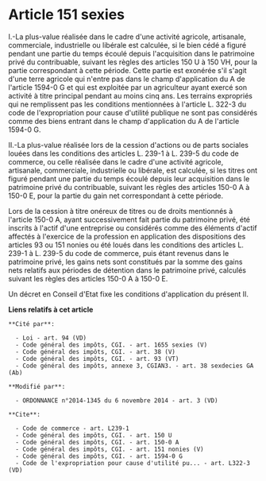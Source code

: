 # Article 151 sexies

I.-La plus-value réalisée dans le cadre d'une activité agricole, artisanale, commerciale, industrielle ou libérale est
calculée, si le bien cédé a figuré pendant une partie du temps écoulé depuis l'acquisition dans le patrimoine privé du
contribuable, suivant les règles des articles 150 U à 150 VH, pour la partie correspondant à cette période. Cette partie est
exonérée s'il s'agit d'une terre agricole qui n'entre pas dans le champ d'application du A de l'article 1594-0 G et qui est
exploitée par un agriculteur ayant exercé son activité à titre principal pendant au moins cinq ans. Les terrains expropriés
qui ne remplissent pas les conditions mentionnées à l'article L. 322-3 du code de l'expropriation pour cause d'utilité
publique ne sont pas considérés comme des biens entrant dans le champ d'application du A de l'article 1594-0 G. 

II.-La plus-value réalisée lors de la cession d'actions ou de parts sociales louées dans les conditions des articles L. 239-1
à L. 239-5 du code de commerce, ou celle réalisée dans le cadre d'une activité agricole, artisanale, commerciale,
industrielle ou libérale, est calculée, si les titres ont figuré pendant une partie du temps écoulé depuis leur acquisition
dans le patrimoine privé du contribuable, suivant les règles des articles 150-0 A à 150-0 E, pour la partie du gain net
correspondant à cette période. 

Lors de la cession à titre onéreux de titres ou de droits mentionnés à l'article 150-0 A, ayant successivement fait partie du
patrimoine privé, été inscrits à l'actif d'une entreprise ou considérés comme des éléments d'actif affectés à l'exercice de
la profession en application des dispositions des articles 93 ou 151 nonies ou été loués dans les conditions des articles L.
239-1 à L. 239-5 du code de commerce, puis étant revenus dans le patrimoine privé, les gains nets sont constitués par la
somme des gains nets relatifs aux périodes de détention dans le patrimoine privé, calculés suivant les règles des articles
150-0 A à 150-0 E. 

Un décret en Conseil d'Etat fixe les conditions d'application du présent II.

**Liens relatifs à cet article**

	**Cité par**:

	  - Loi - art. 94 (VD)
	  - Code général des impôts, CGI. - art. 1655 sexies (V)
	  - Code général des impôts, CGI. - art. 38 (V)
	  - Code général des impôts, CGI. - art. 93 (VT)
	  - Code général des impôts, annexe 3, CGIAN3. - art. 38 sexdecies GA (Ab)

	**Modifié par**:

	  - ORDONNANCE n°2014-1345 du 6 novembre 2014 - art. 3 (VD)

	**Cite**:

	  - Code de commerce - art. L239-1
	  - Code général des impôts, CGI. - art. 150 U
	  - Code général des impôts, CGI. - art. 150-0 A
	  - Code général des impôts, CGI. - art. 151 nonies (V)
	  - Code général des impôts, CGI. - art. 1594-0 G
	  - Code de l'expropriation pour cause d'utilité pu... - art. L322-3 (VD)
